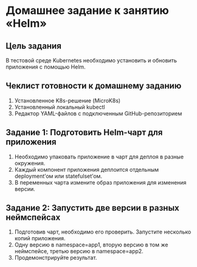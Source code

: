 # Домашнее задание к занятию «Helm» 

## Цель задания

В тестовой среде Kubernetes необходимо установить и обновить приложения с помощью Helm.

## Чеклист готовности к домашнему заданию

1. Установленное K8s-решение (MicroK8s)
2. Установленный локальный kubectl
3. Редактор YAML-файлов с подключенным GitHub-репозиторием

## Задание 1: Подготовить Helm-чарт для приложения

1) Необходимо упаковать приложение в чарт для деплоя в разные окружения.
2) Каждый компонент приложения деплоится отдельным deployment’ом или statefulset’ом.
3) В переменных чарта измените образ приложения для изменения версии.

   
## Задание 2:  Запустить две версии в разных неймспейсах

1) Подготовив чарт, необходимо его проверить. Запуститe несколько копий приложения.
2) Одну версию в namespace=app1, вторую версию в том же неймспейсе, третью версию в namespace=app2.
3) Продемонстрируйте результат.


